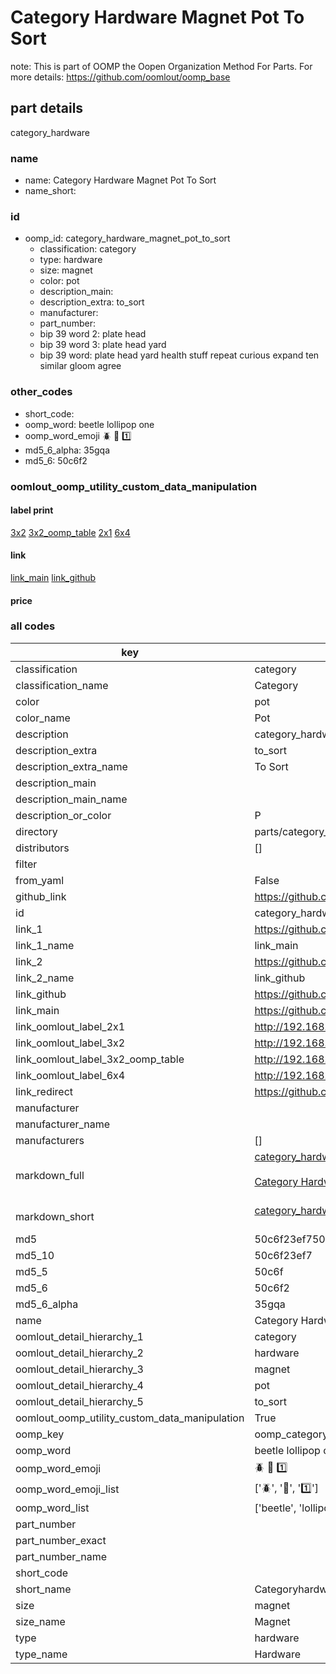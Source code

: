 # Category Hardware Magnet Pot To Sort  

note: This is part of OOMP the Oopen Organization Method For Parts. For more details: https://github.com/oomlout/oomp_base

##  part details
  



category_hardware



### name
* name: Category Hardware Magnet Pot To Sort
* name_short: 
### id
* oomp_id: category_hardware_magnet_pot_to_sort
  * classification: category
  * type: hardware
  * size: magnet
  * color: pot
  * description_main: 
  * description_extra: to_sort
  * manufacturer: 
  * part_number: 
  * bip 39 word 2: plate head
  * bip 39 word 3: plate head yard
  * bip 39 word: plate head yard health stuff repeat curious expand ten similar gloom agree

### other_codes
* short_code: 
* oomp_word: beetle lollipop one
* oomp_word_emoji :beetle: :lollipop: :one:
* md5_6_alpha: 35gqa
* md5_6: 50c6f2






### oomlout_oomp_utility_custom_data_manipulation
#### label print
[3x2](http://192.168.1.245:1112/?label=oomp%2035gqa)
[3x2_oomp_table](http://192.168.1.108:1112/?label=oomp%2035gqa)
[2x1](http://192.168.1.242:1112/?label=oomp%2035gqa)
[6x4](http://192.168.1.55:1112/?label=oomp%2035gqa)    

#### link

[link_main](https://github.com/oomlout/oomlout_oomp_version_1_messy/tree/main/parts/category_hardware_magnet_pot_to_sort) [link_github](https://github.com/oomlout/oomlout_oomp_version_1_messy/tree/main/parts/category_hardware_magnet_pot_to_sort)                             

#### price







### all codes 
| key | value |  
| --- | --- |  
| classification | category |  
| classification_name | Category |  
| color | pot |  
| color_name | Pot |  
| description | category_hardware |  
| description_extra | to_sort |  
| description_extra_name | To Sort |  
| description_main |  |  
| description_main_name |  |  
| description_or_color | P  |  
| directory | parts/category_hardware_magnet_pot_to_sort |  
| distributors | [] |  
| filter |  |  
| from_yaml | False |  
| github_link | https://github.com/oomlout/oomlout_oomp_part_src/tree/main/parts/category_hardware_magnet_pot_to_sort |  
| id | category_hardware_magnet_pot_to_sort |  
| link_1 | https://github.com/oomlout/oomlout_oomp_version_1_messy/tree/main/parts/category_hardware_magnet_pot_to_sort |  
| link_1_name | link_main |  
| link_2 | https://github.com/oomlout/oomlout_oomp_version_1_messy/tree/main/parts/category_hardware_magnet_pot_to_sort |  
| link_2_name | link_github |  
| link_github | https://github.com/oomlout/oomlout_oomp_version_1_messy/tree/main/parts/category_hardware_magnet_pot_to_sort |  
| link_main | https://github.com/oomlout/oomlout_oomp_version_1_messy/tree/main/parts/category_hardware_magnet_pot_to_sort |  
| link_oomlout_label_2x1 | http://192.168.1.242:1112/?label=oomp%2035gqa |  
| link_oomlout_label_3x2 | http://192.168.1.245:1112/?label=oomp%2035gqa |  
| link_oomlout_label_3x2_oomp_table | http://192.168.1.108:1112/?label=oomp%2035gqa |  
| link_oomlout_label_6x4 | http://192.168.1.55:1112/?label=oomp%2035gqa |  
| link_redirect | https://github.com/oomlout/oomlout_oomp_version_1_messy/tree/main/parts/category_hardware_magnet_pot_to_sort |  
| manufacturer |  |  
| manufacturer_name |  |  
| manufacturers | [] |  
| markdown_full | [category_hardware_magnet_pot_to_sort](none)<br>[](none)<br>[Category Hardware Magnet Pot To Sort](none)<br><br> |  
| markdown_short | [category_hardware_magnet_pot_to_sort](none)<br><br> |  
| md5 | 50c6f23ef75026bedaebc6a3fd9a8531 |  
| md5_10 | 50c6f23ef7 |  
| md5_5 | 50c6f |  
| md5_6 | 50c6f2 |  
| md5_6_alpha | 35gqa |  
| name | Category Hardware Magnet Pot To Sort |  
| oomlout_detail_hierarchy_1 | category |  
| oomlout_detail_hierarchy_2 | hardware |  
| oomlout_detail_hierarchy_3 | magnet |  
| oomlout_detail_hierarchy_4 | pot |  
| oomlout_detail_hierarchy_5 | to_sort |  
| oomlout_oomp_utility_custom_data_manipulation | True |  
| oomp_key | oomp_category_hardware_magnet_pot_to_sort |  
| oomp_word | beetle lollipop one |  
| oomp_word_emoji | :beetle: :lollipop: :one: |  
| oomp_word_emoji_list | [':beetle:', ':lollipop:', ':one:'] |  
| oomp_word_list | ['beetle', 'lollipop', 'one'] |  
| part_number |  |  
| part_number_exact |  |  
| part_number_name |  |  
| short_code |  |  
| short_name | Categoryhardware |  
| size | magnet |  
| size_name | Magnet |  
| type | hardware |  
| type_name | Hardware |  
